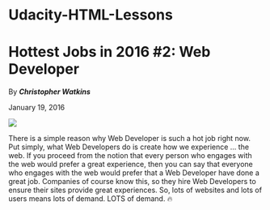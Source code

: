 # Udacity-HTML-Lessons
<!DOCTYPE html>
<html lang="en">
<head>
  <meta charset="UTF-8">
  <title>Web Dev Blog Post</title>
</head>
<body>
  <!-- This is adapted from: http://blog.udacity.com/2016/01/hottest-jobs-in-2016-2-web-developer.html -->
  <!-- Format the text below! -->
  <h1>Hottest Jobs in 2016 #2: Web Developer</h1>

  <p>By <strong><em>Christopher Watkins</em></strong> 
  
  <p>January 19, 2016</p>

  <div><img src="http://i1.wp.com/blog.udacity.com/wp-content/uploads/2016/01/Slack-for-iOS-Upload.jpg?zoom=2&amp;resize=320%2C168"></div>
  
  <p>There is a simple reason why Web Developer is such a hot job right now. Put simply, what Web Developers do is create how we experience … the web. If you proceed from the notion that every person who engages with the web would prefer a great experience, then you can say that everyone who engages with the web would prefer that a Web Developer have done a great job. Companies of course know this, so they hire Web Developers to ensure their sites provide great experiences. So, lots of websites and lots of users means lots of demand. LOTS of demand. 🔥</p>
</body>
</html>
